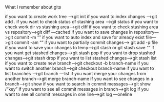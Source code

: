 What i remember about gits

if you want to create work tree —>git init
if you want to index changes —>git add .
if you want to check status of stashing area —>git status
if you want to check work dir vs stashing area—>git diff
if you want to check stashing area vs repository—>git diff —cached
if you want to save changes in repository—>git commit -m “”
if you want to auto index and save for already exist file—>git commit -am “” 
if you want to partially commit changes—> git add -p file
if you want to save your changes to temp—>git stash or git stash save “”
if you want get stashed changes—>git stash pop
if you want to drop stashed changes—>git stash drop
if you want to list stashed changes—>git stash list
if you want to create new branch—>git checkout -b branch-name
if you want to switch another branch—>git checkout branch-name
if you want to list branches —>git branch —list
if you want merge your changes from another branch—>git merge branch-name
if you want to see changes in a branch—>git show
if you want to search in commit messages—>git show /“key”
if you want to see all commit messages in branch—>git log
if you want to see all commit messages in one line—>git log —oneline